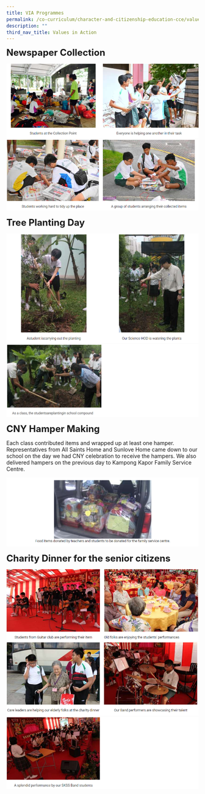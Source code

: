 ```yaml
---
title: VIA Programmes
permalink: /co-curriculum/character-and-citizenship-education-cce/values-in-action/via-programmes/
description: ""
third_nav_title: Values in Action
---
```


**<font size=5>Newspaper Collection</font>**

![](/images/CCE/VIA%201.png)
![](/images/CCE/VIA%202.png)

**<font size=5>Tree Planting Day</font>**

![](/images/CCE/VIA%203.png)
![](/images/CCE/VIA%204.png)

**<font size=5>CNY Hamper Making</font>**

Each class contributed items and wrapped up at least one hamper. Representatives from All Saints Home and Sunlove Home came down to our school on the day we had CNY celebration to receive the hampers. We also delivered hampers on the previous day to Kampong Kapor Family Service Centre.

![](/images/CCE/VIA%205.png)

**<font size=5>Charity Dinner for the senior citizens
</font>**

![](/images/CCE/VIA%206.png)
![](/images/CCE/VIA%207.png)
![](/images/CCE/VIA%208.png)